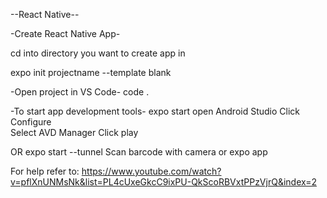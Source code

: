 --React Native--

-Create React Native App-

cd into directory you want to create app in

expo init projectname --template blank

-Open project in VS Code-
code .

-To start app development tools-
expo start
open Android Studio 
Click Configure  
Select AVD Manager
Click play 

OR 
expo start --tunnel
Scan barcode with camera or expo app

For help refer to:
https://www.youtube.com/watch?v=pflXnUNMsNk&list=PL4cUxeGkcC9ixPU-QkScoRBVxtPPzVjrQ&index=2